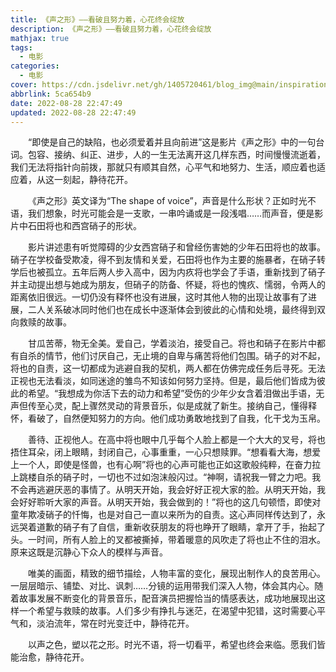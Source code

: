 ```yaml
---
title: 《声之形》——看破且努力着，心花终会绽放
description: 《声之形》——看破且努力着，心花终会绽放
mathjax: true
tags:
  - 电影
categories:
  - 电影
cover: https://cdn.jsdelivr.net/gh/1405720461/blog_img@main/inspiration/3.webp
abbrlink: 5ca654b9
date: 2022-08-28 22:47:49
updated: 2022-08-28 22:47:49
---
```


&emsp;&emsp;“即使是自己的缺陷，也必须爱着并且向前进”这是影片《声之形》中的一句台词。包容、接纳、纠正、进步，人的一生无法离开这几样东西，时间慢慢流逝着，我们无法将指针向前拨，那就只有顺其自然，心平气和地努力、生活，顺应着也适应着，从这一刻起，静待花开。

&emsp;&emsp;《声之形》英文译为“The shape of voice”，声音是什么形状？正如时光不语，我们想象，时光可能会是一支歌，一串吟诵或是一段浅唱……而声音，便是影片中石田将也和西宫硝子的形状。

&emsp;&emsp;影片讲述患有听觉障碍的少女西宫硝子和曾经伤害她的少年石田将也的故事。硝子在学校备受欺凌，得不到友情和关爱，石田将也作为主要的施暴者，在硝子转学后也被孤立。五年后两人步入高中，因为内疚将也学会了手语，重新找到了硝子并主动提出想与她成为朋友，但硝子的防备、怀疑，将也的愧疚、懦弱，令两人的距离依旧很远。一切仍没有释怀也没有进展，这时其他人物的出现让故事有了进展，二人关系破冰同时他们也在成长中逐渐体会到彼此的心情和处境，最终得到双向救赎的故事。

&emsp;&emsp;甘瓜苦蒂，物无全美。爱自己，学着淡泊，接受自己。将也和硝子在影片中都有自杀的情节，他们讨厌自己，无止境的自卑与痛苦将他们包围。硝子的对不起，将也的自责，这一切都成为逃避自我的契机，两人都在仿佛完成任务后寻死。无法正视也无法看淡，如同迷途的雏鸟不知该如何努力坚持。但是，最后他们皆成为彼此的希望。“我想成为你活下去的动力和希望”受伤的少年少女含着泪做出手语，无声但传至心灵，配上骤然灵动的背景音乐，似是成就了新生。接纳自己，懂得释怀，看破了，自然便知努力的方向。他们成功勇敢地找到了自我，化干戈为玉帛。

&emsp;&emsp;善待、正视他人。在高中将也眼中几乎每个人脸上都是一个大大的叉号，将也捂住耳朵，闭上眼睛，封闭自己，心事重重，一心只想赎罪。“想看看大海，想爱上一个人，即使是怪兽，也有心啊”将也的心声可能也正如这歌般纯粹，在奋力拉上跳楼自杀的硝子时，一切也不过如泡沫般闪过。“神啊，请祝我一臂之力吧。我不会再逃避厌恶的事情了。从明天开始，我会好好正视大家的脸。从明天开始，我会好好聆听大家的声音。从明天开始，我会做到的！”将也的这几句顿悟，即使对童年欺凌硝子的忏悔，也是对自己一直以来所为的自责。这心声同样传达到了，永远哭着道歉的硝子有了自信，重新收获朋友的将也睁开了眼睛，拿开了手，抬起了头。一时间，所有人脸上的叉都被撕掉，带着暖意的风吹走了将也止不住的泪水。原来这既是沉静心下众人的模样与声音。

&emsp;&emsp;唯美的画面，精致的细节描绘，人物丰富的变化，展现出制作人的良苦用心。一层层暗示、铺垫、对比、讽刺……分镜的运用带我们深入人物，体会其内心。随着故事发展不断变化的背景音乐，配音演员把握恰当的情感表达，成功地展现出这样一个希望与救赎的故事。人们多少有挣扎与迷茫，在渴望中犯错，这时需要心平气和，淡泊流年，常在时光变迁中，静待花开。

&emsp;&emsp;以声之色，塑以花之形。时光不语，将一切看平，希望也终会来临。愿我们皆能治愈，静待花开。
